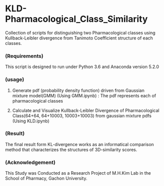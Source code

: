 #  KLD-Pharmacological_Class_Similarity

Collection of scripts for distinguishing two Pharmacological classes using Kullback-Leibler divergence from Tanimoto Coefficient structure of each classes. 

### (Requirements)
This script is designed to run under Python 3.6 and Anaconda version 5.2.0

### (usage)
1) Generate pdf (probability density function) driven from Gaussian mixture model(GMM) (Using GMM.ipynb)
	: The pdf represents each of pharmacological classes

2) Calculate and Visualize Kullback-Leibler Divergence of Pharmacological Class(64+64, 64+10003, 10003+10003)  from gaussian mixture pdfs 
	 (Using KLD.ipynb)
   
### (Result)
 The final result form KL-divergence works as an informatical comparison method that characterizes the structures of 3D-similarity scores.
 
 ### (Acknowledgement)
This Study was Conducted as a Research Project of M.H.Kim Lab in the School of Pharmacy, Gachon University.
